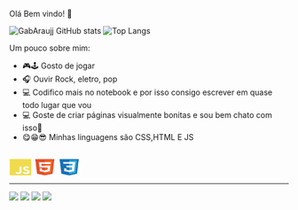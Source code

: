 Olá Bem vindo! 👋

![GabAraujj GitHub stats](https://github-readme-stats.vercel.app/api?username=gabaraujj&theme=gotham&show_icons=true)
![Top Langs](https://github-readme-stats.vercel.app/api/top-langs/?username=CharalambosIoannou&theme=tokyonight)


Um pouco sobre mim:

<ul>

  <li>🎮🕹 Gosto de jogar</li>
  <li>🎧 Ouvir Rock, eletro, pop</li>
  <li>💻 Codifico mais no notebook e por isso consigo escrever em quase todo lugar que vou</li>
  <li>💻 Goste de criar páginas visualmente bonitas e sou bem chato com isso🎃</li>
  <li>😋😁😎 Minhas linguagens são CSS,HTML E JS</li>
</ul>
<div style="display: inline_block"><br>
 <img align="center" alt="Js" height="30" width="40" src="https://raw.githubusercontent.com/devicons/devicon/master/icons/javascript/javascript-plain.svg ">
  <img align="center" alt="HTML" height="30" width="40" src="https://raw.githubusercontent.com/devicons/devicon/master/icons/html5/html5-original.svg ">
  <img align="center" alt="CSS" height="30" width="40" src="https://raw.githubusercontent.com/devicons/devicon/master/icons/css3/css3-original.svg ">
       </div>
        <hr>
<div>
  <a href="https://www.youtube.com" target="_blank"><img src="https://img.shields.io/badge/YouTube-FF0000?style=for-the-badge&logo= youtube&logoColor=white" target="_blank"></a>
  <a href="https://instagram.com" target="_blank"><img src="https://img.shields.io/badge/-Instagram-%23E4405F?style=for-the-badge&logo= instagram&logoColor=white" target="_blank"></a>
  <a href="https://discord.gg" target="_blank"><img src="https://img.shields.io/badge/Discord-7289DA?style=for-the-badge&logo=discord&logoColor= branco" target="_blank"></a>
  <a href="https://www.linkedin.com" target="_blank"><img src="https://img.shields.io/badge/-LinkedIn-%230077B5?style=for-the- badge&logo=linkedin&logoColor=white" target="_blank"></a>
  </div>

